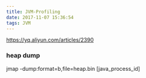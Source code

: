 ```yaml
---
title: JVM-Profiling
date: 2017-11-07 15:36:54
tags: JVM
---
```


https://yq.aliyun.com/articles/2390

### heap dump
jmap -dump:format=b,file=heap.bin [java_process_id]